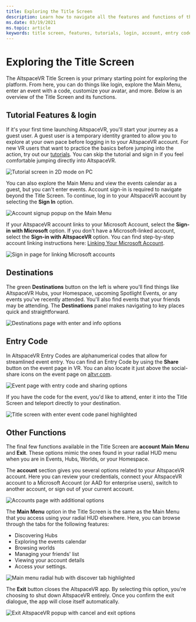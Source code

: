 ```yaml
---
title: Exploring the Title Screen
description: Learn how to navigate all the features and functions of the AltspaceVR Title Screen as a first time or returning user.
ms.date: 03/19/2021
ms.topic: article
keywords: title screen, features, tutorials, login, account, entry code, destinations
---
```


# Exploring the Title Screen

The AltspaceVR Title Screen is your primary starting point for exploring the platform. From here, you can do things like login, explore the Main Menu, enter an event with a code, customize your avatar, and more. Below is an overview of the Title Screen and its functions. 

## Tutorial Features & login 

If it's your first time launching AltspaceVR, you'll start your journey as a guest user. A guest user is a temporary identity granted to allow you to explore at your own pace before logging in to your AltspaceVR account. For new VR users that want to practice the basics before jumping into the action, try out our [tutorials](../tutorials/host-tools-overview.md). You can skip the tutorial and sign in if you feel comfortable jumping directly into AltspaceVR. 

![Tutorial screen in 2D mode on PC](images/title-screen-01.png)

You can also explore the Main Menu and view the events calendar as a guest, but you can't enter events. Account sign-in is required to navigate beyond the Title Screen. To continue, log in to your AltspaceVR account by selecting the **Sign In** option. 

![Account signup popup on the Main Menu](images/title-screen-03.png)

If your AltspaceVR account links to your Microsoft Account, select the **Sign-in with Microsoft** option. If you don't have a Microsoft-linked account, select the **Sign-in with AltspaceVR** option. You can find step-by-step account linking instructions here: [Linking Your Microsoft Account](../getting-started/linking-microsoft-account.md). 

![Sign in page for linking Microsoft accounts](images/title-screen-02.png)

## Destinations 

The green **Destinations** button on the left is where you'll find things like AltspaceVR Hubs, your Homespace, upcoming Spotlight Events, or any events you've recently attended. You'll also find events that your friends may be attending. The **Destinations** panel makes navigating to key places quick and straightforward. 

![Destinations page with enter and info options](images/title-screen-04.png)

## Entry Code 

In AltspaceVR Entry Codes are alphanumerical codes that allow for streamlined event entry. You can find an Entry Code by using the **Share** button on the event page in VR. You can also locate it just above the social-share icons on the event page on [altvr.com](https://altvr.com). 

![Event page with entry code and sharing options](images/title-screen-05.png)

If you have the code for the event, you'd like to attend, enter it into the Title Screen and teleport directly to your destination.  

![Title screen with enter event code panel highlighted](images/title-screen-06.png)

## Other Functions 

The final few functions available in the Title Screen are **account** **Main Menu** and **Exit**. These options mimic the ones found in your radial HUD menu when you are in Events, Hubs, Worlds, or your Homespace. 

The **account** section gives you several options related to your AltspaceVR account. Here you can review your credentials, connect your AltspaceVR account to a Microsoft Account (or AAD for enterprise users), switch to another account, or sign out of your current account. 

![Accounts page with additional options](images/title-screen-07.png)

The **Main Menu** option in the Title Screen is the same as the Main Menu that you access using your radial HUD elsewhere. Here, you can browse through the tabs for the following features:

* Discovering Hubs
* Exploring the events calendar
* Browsing worlds
* Managing your friends' list
* Viewing your account details
* Access your settings.

![Main menu radial hub with discover tab highlighted](images/title-screen-08.png)

The **Exit** button closes the AltspaceVR app. By selecting this option, you're choosing to shut down AltspaceVR entirely. Once you confirm the exit dialogue, the app will close itself automatically. 

![Exit AltspaceVR popup with cancel and exit options](images/title-screen-09.png)